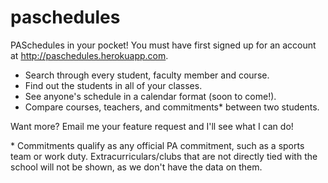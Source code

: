 paschedules
===========

PASchedules in your pocket!  You must have first signed up for an account at http://paschedules.herokuapp.com.

- Search through every student, faculty member and course.
- Find out the students in all of your classes.
- See anyone's schedule in a calendar format (soon to come!).
- Compare courses, teachers, and commitments* between two students.

Want more?  Email me your feature request and I'll see what I can do!

\* Commitments qualify as any official PA commitment, such as a sports team or work duty. Extracurriculars/clubs that are not directly tied with the school will not be shown, as we don't have the data on them.
